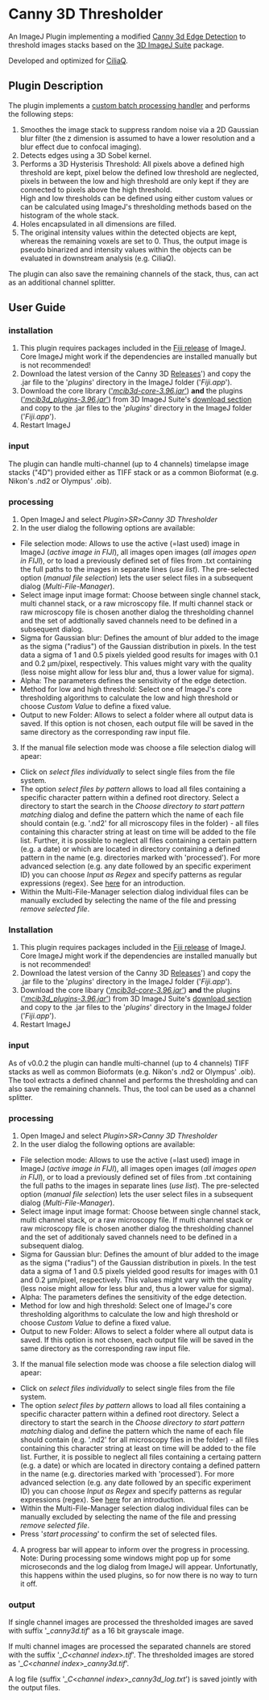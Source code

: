 # Canny 3D Thresholder

An ImageJ Plugin implementing a modified [Canny 3d Edge Detection](https://en.wikipedia.org/wiki/Canny_edge_detector) to threshold images stacks based on the [3D ImageJ Suite](https://imagejdocu.tudor.lu/plugin/stacks/3d_ij_suite/start) package.

Developed and optimized for [CiliaQ](https://github.com/hansenjn/CiliaQ).

## Plugin Description

The plugin implements a [custom batch processing handler](https://github.com/sRassmann/imageJ-plugin-template) and performs the following steps:   
1. Smoothes the image stack to suppress random noise via a 2D Gaussian blur filter (the z dimension is assumed to have a lower resolution and a blur effect due to confocal imaging).
2. Detects edges using a 3D Sobel kernel.
3. Performs a 3D Hysterisis Threshold: All pixels above a defined high threshold are kept, pixel below the defined low threshold are neglected, pixels in between the low and high threshold are only kept if they are connected to pixels above the high threshold.   
High and low thresholds can be defined using either custom values or can be calculated using ImageJ's thresholding methods based on the histogram of the whole stack.
4. Holes encapsulated in all dimensions are filled.
5. The original intensity values within the detected objects are kept, whereas the remaining voxels are set to 0. Thus, the output image is pseudo binarized and intensity values within the objects can be evaluated in downstream analysis (e.g. CiliaQ).

The plugin can also save the remaining channels of the stack, thus, can act as an additional channel splitter.

## User Guide

### installation

1. This plugin requires packages included in the [Fiji release](https://imagej.net/Fiji/Downloads) of ImageJ. Core ImageJ might work if the dependencies are installed manually but is not recommended!
2. Download the latest version of the Canny 3D [Releases](https://github.com/sRassmann/canny3d-thresholder/releases)') and copy the .jar file to the '*plugins*' directory in the ImageJ folder ('*Fiji.app*').
3. Download the core library (['*mcib3d-core-3.96.jar*'](https://imagejdocu.tudor.lu/_media/plugin/stacks/3d_ij_suite/mcib3d-core-3.96.jar)) __and__ the plugins (['*mcib3d_plugins-3.96.jar*'](https://imagejdocu.tudor.lu/_media/plugin/stacks/3d_ij_suite/mcib3d_plugins-3.96.jar)) from 3D ImageJ Suite's [download section](https://imagejdocu.tudor.lu/plugin/stacks/3d_ij_suite/start#download) and copy to the .jar files to the '*plugins*' directory in the ImageJ folder ('*Fiji.app*').
4. Restart ImageJ


### input
The plugin can handle multi-channel (up to 4 channels) timelapse image stacks ("4D") provided either as TIFF stack or as a common Bioformat (e.g. Nikon's .nd2 or Olympus' .oib).

### processing
1. Open ImageJ and select *Plugin*>*SR*>*Canny 3D Thresholder*
2. In the user dialog the following options are available:
  * File selection mode: Allows to use the active (=last used) image in ImageJ (*active image in FIJI*), all images open images (*all images open in FIJI*), or to load a previously defined set of files from .txt containing the full paths to the images in separate lines (*use list*). The pre-selected option (*manual file selection*) lets the user select files in a subsequent dialog (*Multi-File-Manager*).
  * Select image input image format: Choose between single channel stack, multi channel stack, or a raw microscopy file. If multi channel stack or raw microscopy file is chosen another dialog the thresholding channel and the set of addtionally saved channels need to be defined in a subsequent dialog.
  * Sigma for Gaussian blur: Defines the amount of blur added to the image as the sigma ("radius") of the Gaussian distribution in pixels.
  In the test data a sigma of 1 and 0.5 pixels yielded good results for images with 0.1 and 0.2 µm/pixel, respectively. This values might vary with the quality (less noise might allow for less blur and, thus a lower value for sigma).
  * Alpha: The parameters defines the sensitivity of the edge detection.
  * Method for low and high threshold: Select one of ImageJ's core thresholding algorithms to calculate the low and high threshold or choose *Custom Value* to define a fixed value. 
  * Output to new Folder: Allows to select a folder where all output data is saved. If this option is not chosen, each output file will be saved in the same directory as the corresponding raw input file.
3. If the manual file selection mode was choose a file selection dialog will apear:
  * Click on *select files individually* to select single files from the file system. 
  * The option *select files by pattern* allows to load all files containing a specific character pattern within a defined root directory. Select a directory to start the search in the *Choose directory to start pattern matching* dialog and define the pattern which the name of each file should contain (e.g. '.nd2' for all microscopy files in the folder) - all files containing this character string at least on time will be added to the file list. Further, it is possible to neglect all files containing a certain pattern (e.g. a date) or which are located in directory containing a defined pattern in the name (e.g. directories marked with 'processed'). For more advanced selection (e.g. any date followed by an specific experiment ID) you can choose *Input as Regex* and specify patterns as regular expressions (regex). See [here](https://www.vogella.com/tutorials/JavaRegularExpressions/article.html) for an introduction.
  * Within the Multi-File-Manager selection dialog individual files can be manually excluded by selecting the name of the file and pressing *remove selected file*.
  
### Installation

1. This plugin requires packages included in the [Fiji release](https://imagej.net/Fiji/Downloads) of ImageJ. Core ImageJ might work if the dependencies are installed manually but is not recommended!
2. Download the latest version of the Canny 3D [Releases](https://github.com/sRassmann/canny3d-thresholder/releases)') and copy the .jar file to the '*plugins*' directory in the ImageJ folder ('*Fiji.app*').
3. Download the core libary (['*mcib3d-core-3.96.jar*'](https://imagejdocu.tudor.lu/_media/plugin/stacks/3d_ij_suite/mcib3d-core-3.96.jar)) __and__ the plugins (['*mcib3d_plugins-3.96.jar*'](https://imagejdocu.tudor.lu/_media/plugin/stacks/3d_ij_suite/mcib3d_plugins-3.96.jar)) from 3D ImageJ Suite's [download section](https://imagejdocu.tudor.lu/plugin/stacks/3d_ij_suite/start#download) and copy to the .jar files to the '*plugins*' directory in the ImageJ folder ('*Fiji.app*').
4. Restart ImageJ


### input
As of v0.0.2 the plugin can handle multi-channel (up to 4 channels) TIFF stacks as well as common Bioformats (e.g. Nikon's .nd2 or Olympus' .oib). The tool extracts a defined channel and performs the thresholding and can also save the remaining channels. Thus, the tool can be used as a channel splitter. 

### processing
1. Open ImageJ and select *Plugin*>*SR*>*Canny 3D Thresholder*
2. In the user dialog the following options are available:
  * File selection mode: Allows to use the active (=last used) image in ImageJ (*active image in FIJI*), all images open images (*all images open in FIJI*), or to load a previously defined set of files from .txt containing the full paths to the images in separate lines (*use list*). The pre-selected option (*manual file selection*) lets the user select files in a subsequent dialog (*Multi-File-Manager*).
  * Select image input image format: Choose between single channel stack, multi channel stack, or a raw microscopy file. If multi channel stack or raw microscopy file is chosen another dialog the thresholding channel and the set of additionaly saved channels need to be defined in a subsequent dialog.
  * Sigma for Gaussian blur: Defines the amount of blur added to the image as the sigma ("radius") of the Gaussian distribution in pixels.
  In the test data a sigma of 1 and 0.5 pixels yielded good results for images with 0.1 and 0.2 µm/pixel, respectively. This values might vary with the quality (less noise might allow for less blur and, thus a lower value for sigma).
  * Alpha: The parameters defines the sensitivity of the edge detection.
  * Method for low and high threshold: Select one of ImageJ's core thresholding algorithms to calculate the low and high threshold or choose *Custom Value* to define a fixed value.
  * Output to new Folder: Allows to select a folder where all output data is saved. If this option is not chosen, each output file will be saved in the same directory as the corresponding raw input file.
3. If the manual file selection mode was choose a file selection dialog will apear:
  * Click on *select files individually* to select single files from the file system. 
  * The option *select files by pattern* allows to load all files containing a specific character pattern within a defined root directory. Select a directory to start the search in the *Choose directory to start pattern matching* dialog and define the pattern which the name of each file should contain (e.g. '.nd2' for all microscopy files in the folder) - all files containing this character string at least on time will be added to the file list. Further, it is possible to neglect all files containing a certaing pattern (e.g. a date) or which are located in directory containg a defined pattern in the name (e.g. directories marked with 'processed'). For more advanced selection (e.g. any date followed by an specific experiment ID) you can choose *Input as Regex* and specify patterns as regular expressions (regex). See [here](https://www.vogella.com/tutorials/JavaRegularExpressions/article.html) for an introduction.
  * Within the Multi-File-Manager selection dialog individual files can be manually excluded by selecting the name of the file and pressing *remove selected file*.
  * Press '*start processing*' to confirm the set of selected files.
4.  A progress bar will appear to inform over the progress in processing. Note: During processing some windows might pop up for some microseconds and the log dialog from ImageJ will appear. Unfortunatly, this happens within the used plugins, so for now there is no way to turn it off. 
  
### output
If single channel images are processed the thresholded images are saved with suffix  '*_canny3d.tif*' as a 16 bit grayscale image.

If multi channel images are processed the separated channels are stored with the suffix  '*_C*<*channel index*>*.tif*'. The thresholded images are stored as '*_C*<*channel index*>*_canny3d.tif*'.

A log file (suffix '*_C*<*channel index*>*_canny3d_log.txt*') is saved jointly with the output files.
  
  
